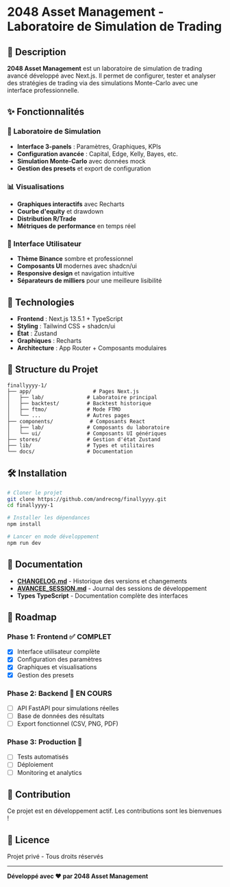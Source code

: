 # 2048 Asset Management - Laboratoire de Simulation de Trading

## 🎯 Description

**2048 Asset Management** est un laboratoire de simulation de trading avancé développé avec Next.js. Il permet de configurer, tester et analyser des stratégies de trading via des simulations Monte-Carlo avec une interface professionnelle.

## ✨ Fonctionnalités

### 🧪 Laboratoire de Simulation
- **Interface 3-panels** : Paramètres, Graphiques, KPIs
- **Configuration avancée** : Capital, Edge, Kelly, Bayes, etc.
- **Simulation Monte-Carlo** avec données mock
- **Gestion des presets** et export de configuration

### 📊 Visualisations
- **Graphiques interactifs** avec Recharts
- **Courbe d'equity** et drawdown
- **Distribution R/Trade**
- **Métriques de performance** en temps réel

### 🎨 Interface Utilisateur
- **Thème Binance** sombre et professionnel
- **Composants UI** modernes avec shadcn/ui
- **Responsive design** et navigation intuitive
- **Séparateurs de milliers** pour une meilleure lisibilité

## 🚀 Technologies

- **Frontend** : Next.js 13.5.1 + TypeScript
- **Styling** : Tailwind CSS + shadcn/ui
- **État** : Zustand
- **Graphiques** : Recharts
- **Architecture** : App Router + Composants modulaires

## 📁 Structure du Projet

```
finallyyyy-1/
├── app/                    # Pages Next.js
│   ├── lab/              # Laboratoire principal
│   ├── backtest/         # Backtest historique
│   ├── ftmo/             # Mode FTMO
│   └── ...               # Autres pages
├── components/            # Composants React
│   ├── lab/              # Composants du laboratoire
│   └── ui/               # Composants UI génériques
├── stores/               # Gestion d'état Zustand
├── lib/                  # Types et utilitaires
└── docs/                 # Documentation
```

## 🛠️ Installation

```bash
# Cloner le projet
git clone https://github.com/andrecng/finallyyyy.git
cd finallyyyy-1

# Installer les dépendances
npm install

# Lancer en mode développement
npm run dev
```

## 📖 Documentation

- **[CHANGELOG.md](CHANGELOG.md)** - Historique des versions et changements
- **[AVANCEE_SESSION.md](AVANCEE_SESSION.md)** - Journal des sessions de développement
- **Types TypeScript** - Documentation complète des interfaces

## 🎯 Roadmap

### Phase 1: Frontend ✅ COMPLET
- [x] Interface utilisateur complète
- [x] Configuration des paramètres
- [x] Graphiques et visualisations
- [x] Gestion des presets

### Phase 2: Backend 🚧 EN COURS
- [ ] API FastAPI pour simulations réelles
- [ ] Base de données des résultats
- [ ] Export fonctionnel (CSV, PNG, PDF)

### Phase 3: Production 🎯
- [ ] Tests automatisés
- [ ] Déploiement
- [ ] Monitoring et analytics

## 🤝 Contribution

Ce projet est en développement actif. Les contributions sont les bienvenues !

## 📄 Licence

Projet privé - Tous droits réservés

---

**Développé avec ❤️ par 2048 Asset Management**
